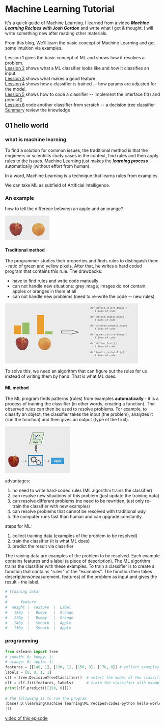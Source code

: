 
# Machine Learning Tutorial

It's a quick guide of Machine Learning.
I learned from a video ***Machine Learning Recipes with Josh Gordon***
and write what I got & thought. I will write something new
after reading other materials.

From this blog, We'll learn the basic concept of Machine Learning and get some intuition via examples.

Lession 1 gives the basic concept of ML and shows how it resolves a problem.  
[Lession 2](./02.md) shows what a ML classifier looks like and how it classifies an input.  
[Lession 3](./03.md) shows what makes a good feature.  
[Lession 4](./04.md) shows how a classifier is trained -- how params are adjusted for the model.  
[Lession 5](./05.md) shows how to code a classifier -- implement the interface fit() and predict()  
[Lession 6](./06.md) code another classifier from scratch -- a decision tree classifier  
[Summary](./summary.md) review the knowledge

## 01 hello world

### what is machine learning

To find a solution for common issues, the traditional method
is that the engineers or scientists study cases in the context,
find rules and then apply rules to the issues.
Machine Learning just makes the ***learning process***
automatically (without effort from human).

In a word, Machine Learning is a technique that learns rules from examples.

We can take ML as subfield of Artificial Intelligence.

### An example

how to tell the differece between an apple and an orange?

![apple orange issue](./pic/apple_orange.png)

#### Traditional method

The programmer studies their properties and finds rules
to distinguish them - ratio of green and yellow pixels.
After that, he writes a hard coded program that contains this rule.
The drawbacks:

* have to find rules and write code manually
* can not handle new situations: grey image; images do not contain apples or oranges in them at all
* can not handle new problems (need to re-write the code -- new rules)

![hard coded rules](./pic/hard_coded_rules.png)

To solve this, we need an algorithm that can figure out the rules for us
instead of writing them by hand. That is what ML does.

#### ML method

The ML program finds patterns (rules) from examples **automatically** - it
is a process of training the classifier (in other words, creating a function).
The observed rules can then be used to resolve problems. For example,
to classify an object, the classifier takes the input (the problem), analyzes it (run the function) and then gives an output (type of the fruit).

![ml classify apple](./pic/apple_classifier.png)

advantages:

1. no need to write hard-coded rules (ML algorithm trains the classifier)
2. can resolve new situations of this problem (just update the training data)
3. can resolve different problems (no need to be rewritten, just only re-train the classifier with new examples)
4. can resolve problems that cannot be resolved with traditional way
5. the computer runs fast than human and can upgrade constantly.

steps for ML:

1. collect training data (examples of the problem to be resolved)
2. train the classifier (it is what ML does)
3. predict the result via classifier

The training data are examples of the problem to be resolved.
Each example contains features and a label (a piece of description).
The ML algorithm trains the classifier with these examples.
To train a classifier is to create a function that contains
"rules" of the "examples". The function then takes
descriptions(measurement, features) of the problem as input
and gives the result - the label.

```python
# training data:
#
#      feature
#  Weight |  Texture  |  Label
#   150g  |   Bumpy   |  Orange
#   170g  |   Bumpy   |  Orange
#   140g  |   Smooth  |  Apple
#   130g  |   Smooth  |  Apple
```

### programming

```python
from sklearn import tree
# smooth: 0; bumpy: 1;
# orange: 0; apple: 1;
features = [[140, 1], [130, 1], [150, 0], [170, 0]] # collect examples
labels = [0, 0, 1, 1]
clf = tree.DecisionTreeClassifier()  # select the model of the classifier
clf = clf.fit(features, labels)      # train the classifier with examples
print(clf.predict([[150, 0]]))

# the following is to run the program
(base) D:\learning\machine learning\ML recipes\codes>python hello-world.py
[1]
```

[video of this episode](https://www.yxgapp.com/hello-world-machine-learning-recipes-1/ "click here to watch the video")
